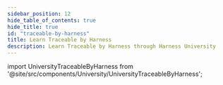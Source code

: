 ```yaml
---
sidebar_position: 12
hide_table_of_contents: true
hide_title: true
id: "traceable-by-harness"
title: Learn Traceable by Harness
description: Learn Traceable by Harness through Harness University
---
```


<!-- Custom component -->

import UniversityTraceableByHarness from '@site/src/components/University/UniversityTraceableByHarness';

<UniversityTraceableByHarness />
